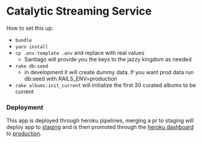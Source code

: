 # Catalytic Streaming Service

How to set this up:

* `bundle`
* `yarn install`
* `cp .env.template .env` and replace with real values
  * Santiago will provide you the keys to the jazzy kingdom as needed
* `rake db:seed`
  * in development it will create dummy data. If you want prod data run db:seed with RAILS_ENV=production
* `rake albums:init_current` will initialize the first 30 curated albums to be current

### Deployment

This app is deployed through heroku pipelines, merging a pr to staging will deploy app to [staging](https://stream.staging.catalyticsound.com) and is then promoted through the [heroku dashboard](https://dashboard.heroku.com/pipelines/47c86409-2fa5-4f29-b7c2-d94900e82206) to [production](https://stream.catalyticsound.com).
